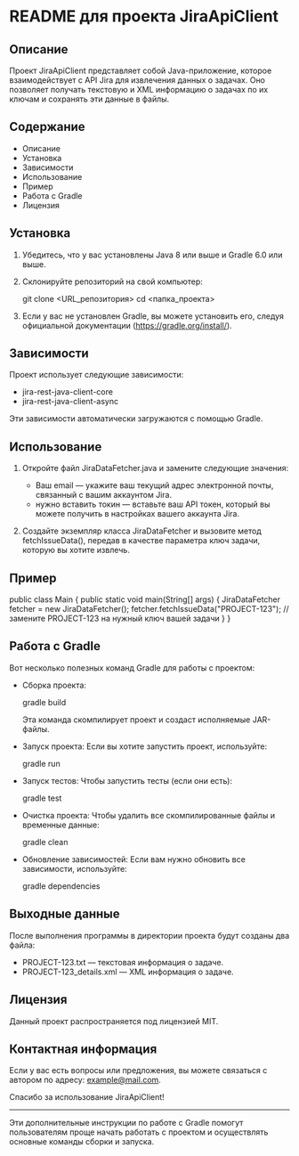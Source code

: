 # README для проекта JiraApiClient

## Описание
Проект JiraApiClient представляет собой Java-приложение, которое взаимодействует с API Jira для извлечения данных о задачах. Оно позволяет получать текстовую и XML информацию о задачах по их ключам и сохранять эти данные в файлы.

## Содержание
- Описание
- Установка
- Зависимости
- Использование
- Пример
- Работа с Gradle
- Лицензия

## Установка
1. Убедитесь, что у вас установлены Java 8 или выше и Gradle 6.0 или выше.
2. Склонируйте репозиторий на свой компьютер:

   git clone <URL_репозитория>
   cd <папка_проекта>

3. Если у вас не установлен Gradle, вы можете установить его, следуя официальной документации (https://gradle.org/install/).

## Зависимости
Проект использует следующие зависимости:
- jira-rest-java-client-core
- jira-rest-java-client-async

Эти зависимости автоматически загружаются с помощью Gradle.

## Использование
1. Откройте файл JiraDataFetcher.java и замените следующие значения:
    - Ваш email — укажите ваш текущий адрес электронной почты, связанный с вашим аккаунтом Jira.
    - нужно вставить токин — вставьте ваш API токен, который вы можете получить в настройках вашего аккаунта Jira.

2. Создайте экземпляр класса JiraDataFetcher и вызовите метод fetchIssueData(), передав в качестве параметра ключ задачи, которую вы хотите извлечь.

## Пример
public class Main {
public static void main(String[] args) {
JiraDataFetcher fetcher = new JiraDataFetcher();
fetcher.fetchIssueData("PROJECT-123"); // замените PROJECT-123 на нужный ключ вашей задачи
}
}


## Работа с Gradle
Вот несколько полезных команд Gradle для работы с проектом:

- Сборка проекта:

  gradle build

  Эта команда скомпилирует проект и создаст исполняемые JAR-файлы.

- Запуск проекта:
  Если вы хотите запустить проект, используйте:

  gradle run


- Запуск тестов:
  Чтобы запустить тесты (если они есть):

  gradle test


- Очистка проекта:
  Чтобы удалить все скомпилированные файлы и временные данные:

  gradle clean


- Обновление зависимостей:
  Если вам нужно обновить все зависимости, используйте:

  gradle dependencies


## Выходные данные
После выполнения программы в директории проекта будут созданы два файла:
- PROJECT-123.txt — текстовая информация о задаче.
- PROJECT-123_details.xml — XML информация о задаче.

## Лицензия
Данный проект распространяется под лицензией MIT.

## Контактная информация
Если у вас есть вопросы или предложения, вы можете связаться с автором по адресу: example@mail.com.

Спасибо за использование JiraApiClient!

--- 

Эти дополнительные инструкции по работе с Gradle помогут пользователям проще начать работать с проектом и осуществлять основные команды сборки и запуска.